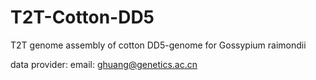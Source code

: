 # T2T-Cotton-DD5
T2T genome assembly of cotton DD5-genome for Gossypium raimondii

data provider:
email: ghuang@genetics.ac.cn

